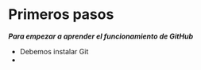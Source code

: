 # Primeros pasos
***Para empezar a aprender el funcionamiento de GitHub***
- Debemos instalar Git
- 
